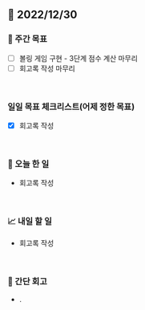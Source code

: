 ## 📅 2022/12/30


### 👏 주간 목표

- [ ] 볼링 게임 구현 - 3단계 점수 계산 마무리
- [ ] 회고록 작성 마무리

<br/>

### 일일 목표 체크리스트(어제 정한 목표)

- [x] 회고록 작성

<br/>

### 💯 오늘 한 일

- 회고록 작성

<br/>

### 📈 내일 할 일

- 회고록 작성
  
<br/>

### 🤔 간단 회고

- .
 
